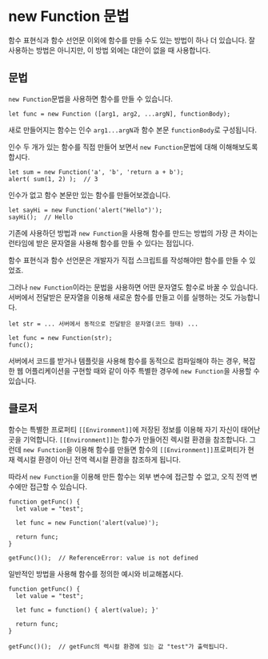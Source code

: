 # new Function 문법
   
함수 표현식과 함수 선언문 이외에 함수를 만들 수도 있는 방법이 하나 더 있습니다. 잘 사용하는 방법은 아니지만, 이 방법 외에는 대안이 없을 때 사용합니다.   
   
## 문법
   
`new Function`문법을 사용하면 함수를 만들 수 있습니다.
```
let func = new Function ([arg1, arg2, ...argN], functionBody);
```
새로 만들어지는 함수는 인수 `arg1...argN`과 함수 본문 `functionBody`로 구성됩니다.   
   
인수 두 개가 있는 함수를 직접 만들어 보면서 `new Function`문법에 대해 이해해보도록 합시다.
```
let sum = new Function('a', 'b', 'return a + b');
alert( sum(1, 2) );  // 3
```
인수가 없고 함수 본문만 있는 함수를 만들어보겠습니다.
```
let sayHi = new Function('alert("Hello")');
sayHi();  // Hello
```
기존에 사용하던 방법과 `new Function`을 사용해 함수를 만드는 방법의 가장 큰 차이는 런타임에 받은 문자열을 사용해 함수를 만들 수 있다는 점입니다.   
   
함수 표현식과 함수 선언문은 개발자가 직접 스크립트를 작성해야만 함수를 만들 수 있었죠.   
   
그러나 `new Function`이라는 문법을 사용하면 어떤 문자열도 함수로 바꿀 수 있습니다. 서버에서 전달받은 문자열을 이용해 새로운 함수를 만들고 이를 실행하는 것도 가능합니다.
```
let str = ... 서버에서 동적으로 전달받은 문자열(코드 형태) ...

let func = new Function(str);
func();
```
서버에서 코드를 받거나 템플릿을 사용해 함수를 동적으로 컴파일해야 하는 경우, 복잡한 웹 어플리케이션을 구현할 때와 같이 아주 특별한 경우에 `new Function`을 사용할 수 있습니다.
   


## 클로저
   
함수는 특별한 프로퍼티 `[[Environment]]`에 저장된 정보를 이용해 자기 자신이 태어난 곳을 기억합니다. `[[Environment]]`는 함수가 만들어진 렉시컬 환경을 참조합니다. 그런데 `new Function`을 이용해 함수를 만들면 함수의 `[[Environment]]`프로퍼티가 현재 렉시컬 환경이 아닌 전역 렉시컬 환경을 참조하게 됩니다.   
   
따라서 `new Function`을 이용해 만든 함수는 외부 변수에 접근할 수 없고, 오직 전역 변수에만 접근할 수 있습니다.
```
function getFunc() {
  let value = "test";

  let func = new Function('alert(value)');

  return func;
}

getFunc()();  // ReferenceError: value is not defined
```
일반적인 방법을 사용해 함수를 정의한 예시와 비교해봅시다.
```
function getFunc() {
  let value = "test";

  let func = function() { alert(value); }'

  return func;
}

getFunc()();  // getFunc의 렉시컬 환경에 있는 값 "test"가 출력됩니다.
```
